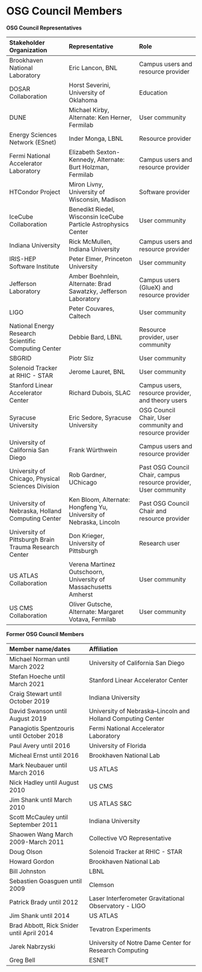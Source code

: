 # OSG Council Members


**OSG Council Representatives**

| Stakeholder Organization                          | Representative                                    | Role                                            |
|:--------------------------------------------------|:--------------------------------------------------|:-------------------------------------------------------|
| Brookhaven National Laboratory                    | Eric Lancon, BNL                                  | Campus users and resource provider                     |
| DOSAR Collaboration                               | Horst Severini, University of Oklahoma            | Education                                              |
| DUNE                                              | Michael Kirby, Alternate: Ken Herner, Fermilab    | User community |
| Energy Sciences Network (ESnet)                   | Inder Monga, LBNL                                 | Resource provider |
| Fermi National Accelerator Laboratory             | Elizabeth Sexton-Kennedy, Alternate: Burt Holzman, Fermilab | Campus users and resource provider           |
| HTCondor Project                                  | Miron Livny, University of Wisconsin, Madison     | Software provider                                      |
| IceCube Collaboration                             | Benedikt Riedel, Wisconsin IceCube Particle Astrophysics Center | User community                           |
| Indiana University                                | Rick McMullen, Indiana University                 | Campus users and resource provider                     |
| IRIS-HEP Software Institute                       | Peter Elmer, Princeton University                 | User community                                         |
| Jefferson Laboratory                              | Amber Boehnlein, Alternate: Brad Sawatzky, Jefferson Laboratory | Campus users (GlueX) and resource provider |
| LIGO                                              | Peter Couvares, Caltech                           | User community                                         |
| National Energy Research Scientific Computing Center | Debbie Bard, LBNL                              | Resource provider, user community                      |
| SBGRID                                            | Piotr Sliz                                        | User community                                         |
| Solenoid Tracker at RHIC - STAR                   | Jerome Lauret, BNL                                | User community                                         |
| Stanford Linear Accelerator Center                | Richard Dubois, SLAC                              | Campus users, resource provider, and theory users      |
| Syracuse University                               | Eric Sedore, Syracuse University                  | OSG Council Chair, User community and resource provider |
| University of California San Diego                | Frank Würthwein                                   | Campus users and resource provider                     |
| University of Chicago, Physical Sciences Division | Rob Gardner, UChicago                             | Past OSG Council Chair, campus resource provider, User community | 
| University of Nebraska, Holland Computing Center  | Ken Bloom, Alternate: Hongfeng Yu, University of Nebraska, Lincoln        | Past OSG Council Chair and resource provider           |
| University of Pittsburgh Brain Trauma Research Center | Don Krieger, University of Pittsburgh         | Research user                                          |
| US ATLAS Collaboration                            | Verena Martinez Outschoorn, University of Massachusetts Amherst | User community                                         |
| US CMS Collaboration                              | Oliver Gutsche, Alternate: Margaret Votava, Fermilab  | User community                                     |



**Former OSG Council Members**

| Member name/dates                                      | Affiliation                                           |
|:-------------------------------------------------------|:------------------------------------------------------|
| Michael Norman until March 2022                        | University of California San Diego                    |
| Stefan Hoeche until March 2021                         | Stanford Linear Accelerator Center                    |
| Craig Stewart until October 2019                       | Indiana University                                    |
| David Swanson until August 2019                        | University of Nebraska&ndash;Lincoln and Holland Computing Center |
| Panagiotis Spentzouris until October 2018              | Fermi National Accelerator Laboratory                 |
| Paul Avery until 2016                                  | University of Florida                                 |
| Micheal Ernst until 2016                               | Brookhaven National Lab                               |
| Mark Neubauer until March 2016                         | US ATLAS                                              |
| Nick Hadley until August 2010                          | US CMS                                                |
| Jim Shank until March 2010                             | US ATLAS S&C                                          |
| Scott McCauley until September 2011                    | Indiana University                                    |
| Shaowen Wang March 2009-March 2011                     | Collective VO Representative                          |
| Doug Olson                                             | Solenoid Tracker at RHIC - STAR                       |
| Howard Gordon                                          | Brookhaven National Lab                               |
| Bill Johnston                                          | LBNL                                                  |
| Sebastien Goasguen until 2009                          | Clemson                                               |
| Patrick Brady until 2012                               | Laser Interferometer Gravitational Observatory - LIGO |
| Jim Shank until 2014                                   | US ATLAS                                              |
| Brad Abbott, Rick Snider until April 2014              | Tevatron Experiments                                  |
| Jarek Nabrzyski                                        | University of Notre Dame Center for Research Computing |
| Greg Bell                                              | ESNET                                                 |

